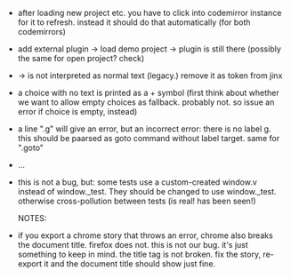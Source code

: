 

+ after loading new project etc. you have to click into codemirror instance
for it to refresh. instead it should do that automatically (for both codemirrors)

+ add external plugin -> load demo project -> plugin is still there
(possibly the same for open project? check)

+ -> is not interpreted as normal text (legacy.) remove it as token from jinx

+ a choice with no text is printed as a + symbol (first think about whether
we want to allow empty choices as fallback. probably not. so issue an error
if choice is empty, instead)

+ a line ".g" will give an error, but an incorrect error: there is no label g.
  this should be paarsed as goto command without label target. same for ".goto"

+ ...


+ this is not a bug, but: some tests use a custom-created window.v instead
  of window._test. They should be changed to use window._test.
  otherwise cross-pollution between tests (is real! has been seen!)


  NOTES:
  
+ if you export a chrome story that throws an error, chrome also breaks the document title.
  firefox does not. this is not our bug. it's just something to keep in mind. the title tag
  is not broken. fix the story, re-export it and the document title should show just fine.